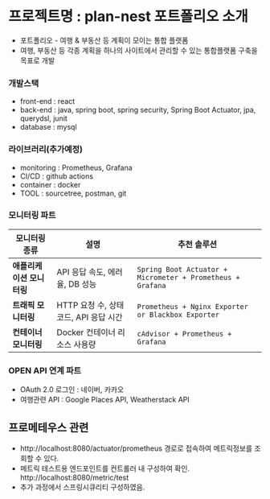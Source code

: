 # 프로젝트명 : plan-nest 포트폴리오 소개
 - 포트폴리오 - 여행 &amp; 부동산 등 계획이 모이는 통합 플랫폼
 - 여행, 부동산 등 각종 계획을 하나의 사이트에서 관리할 수 있는 통합플랫폼 구축을 목표로 개발

### 개발스택
 - front-end : react
 - back-end : java, spring boot, spring security, Spring Boot Actuator, jpa, querydsl, junit
 - database : mysql

### 라이브러리(추가예정)
 - monitoring : Prometheus, Grafana
 - CI/CD : github actions
 - container : docker
 - TOOL : sourcetree, postman, git

### 모니터링 파트
| **모니터링 종류**     | **설명**                                   | **추천 솔루션**                                            |
|------------------|--------------------------------|--------------------------------------------------|
| **애플리케이션 모니터링** | API 응답 속도, 에러율, DB 성능            | `Spring Boot Actuator + Micrometer + Prometheus + Grafana` |
| **트래픽 모니터링**     | HTTP 요청 수, 상태 코드, API 응답 시간      | `Prometheus + Nginx Exporter or Blackbox Exporter` |
| **컨테이너 모니터링**   | Docker 컨테이너 리소스 사용량               | `cAdvisor + Prometheus + Grafana` |

### OPEN API 연계 파트
- OAuth 2.0 로그인 : 네이버, 카카오
- 여행관련 API : Google Places API, Weatherstack API




## 프로메테우스 관련
 - http://localhost:8080/actuator/prometheus 경로로 접속하여 메트릭정보를 조회할 수 있다.
 - 메트릭 테스트용 엔드포인트를 컨트롤러 내 구성하여 확인. http://localhost:8080/metric/test
 - 추가 과정에서 스프링시큐리티 구성하였음.